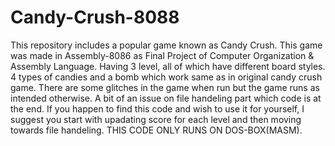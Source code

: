 # Candy-Crush-8088
This repository includes a popular game known as Candy Crush. This game was made in Assembly-8086 as Final Project of Computer Organization & Assembly Language. Having 3 level, all of which have different board styles. 4 types of candies and a bomb which work same as in original candy crush game. There are some glitches in the game when run but the game runs as intended otherwise. A bit of an issue on file handeling part which code is at the end. If you happen to find this code and wish to use it for yourself, I suggest you start with upadating score for each level and then moving towards file handeling. THIS CODE ONLY RUNS ON DOS-BOX(MASM).

